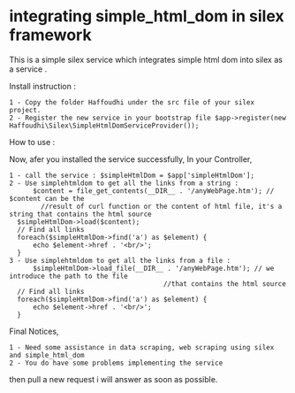 integrating simple_html_dom in silex framework 
=====================

This is a simple silex service which integrates simple html dom into silex as a service .

Install instruction : 

    1 - Copy the folder Haffoudhi under the src file of your silex project.
    2 - Register the new service in your bootstrap file $app->register(new Haffoudhi\Silex\SimpleHtmlDomServiceProvider());
    
How to use : 

Now, afer you installed the service successfully, In your Controller, 

	1 - call the service : $simpleHtmlDom = $app['simpleHtmlDom'];
	2 - Use simplehtmldom to get all the links from a string :
		  $content = file_get_contents(__DIR__ . '/anyWebPage.htm'); // $content can be the 
		    //result of curl function or the content of html file, it's a string that contains the html source
      $simpleHtmlDom->load($content);
      // Find all links
      foreach($simpleHtmlDom->find('a') as $element) {
          echo $element->href . '<br/>';
      }
	3 - Use simplehtmldom to get all the links from a file :
		  $simpleHtmlDom->load_file(__DIR__ . '/anyWebPage.htm'); // we introduce the path to the file 
		  						           //that contains the html source
      // Find all links
      foreach($simpleHtmlDom->find('a') as $element) {
          echo $element->href . '<br/>';
      }

Final Notices,    

    1 - Need some assistance in data scraping, web scraping using silex and simple_html_dom
    2 - You do have some problems implementing the service

then pull a new request  i will answer as soon as possible.
